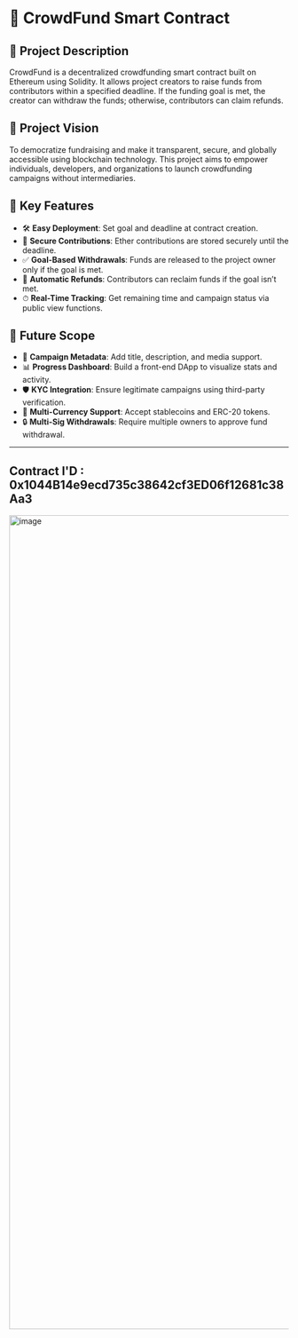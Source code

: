 # 🚀 CrowdFund Smart Contract

## 📝 Project Description
CrowdFund is a decentralized crowdfunding smart contract built on Ethereum using Solidity. It allows project creators to raise funds from contributors within a specified deadline. If the funding goal is met, the creator can withdraw the funds; otherwise, contributors can claim refunds.

## 🌟 Project Vision
To democratize fundraising and make it transparent, secure, and globally accessible using blockchain technology. This project aims to empower individuals, developers, and organizations to launch crowdfunding campaigns without intermediaries.

## 🔑 Key Features
- 🛠 **Easy Deployment**: Set goal and deadline at contract creation.
- 💸 **Secure Contributions**: Ether contributions are stored securely until the deadline.
- ✅ **Goal-Based Withdrawals**: Funds are released to the project owner only if the goal is met.
- 🔁 **Automatic Refunds**: Contributors can reclaim funds if the goal isn’t met.
- ⏱ **Real-Time Tracking**: Get remaining time and campaign status via public view functions.

## 🚧 Future Scope
- 🧾 **Campaign Metadata**: Add title, description, and media support.
- 📊 **Progress Dashboard**: Build a front-end DApp to visualize stats and activity.
- 🛡 **KYC Integration**: Ensure legitimate campaigns using third-party verification.
- 📱 **Multi-Currency Support**: Accept stablecoins and ERC-20 tokens.
- 🔒 **Multi-Sig Withdrawals**: Require multiple owners to approve fund withdrawal.

---

## Contract I'D : 0x1044B14e9ecd735c38642cf3ED06f12681c38Aa3
<img width="1467" alt="image" src="https://github.com/user-attachments/assets/474155da-06e0-4c6d-b990-223b08b67dff" />
